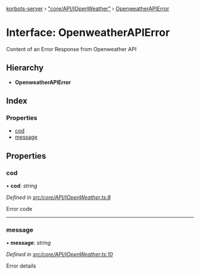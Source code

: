 [korbots-server](../README.md) › ["core/API/IOpenWeather"](../modules/_core_api_iopenweather_.md) › [OpenweatherAPIError](_core_api_iopenweather_.openweatherapierror.md)

# Interface: OpenweatherAPIError

Content of an Error Response from Openweather API

## Hierarchy

* **OpenweatherAPIError**

## Index

### Properties

* [cod](_core_api_iopenweather_.openweatherapierror.md#cod)
* [message](_core_api_iopenweather_.openweatherapierror.md#message)

## Properties

###  cod

• **cod**: *string*

*Defined in [src/core/API/IOpenWeather.ts:8](https://github.com/Xisabla/Korbots/blob/929890c/server/src/core/API/IOpenWeather.ts#L8)*

Error code

___

###  message

• **message**: *string*

*Defined in [src/core/API/IOpenWeather.ts:10](https://github.com/Xisabla/Korbots/blob/929890c/server/src/core/API/IOpenWeather.ts#L10)*

Error details
